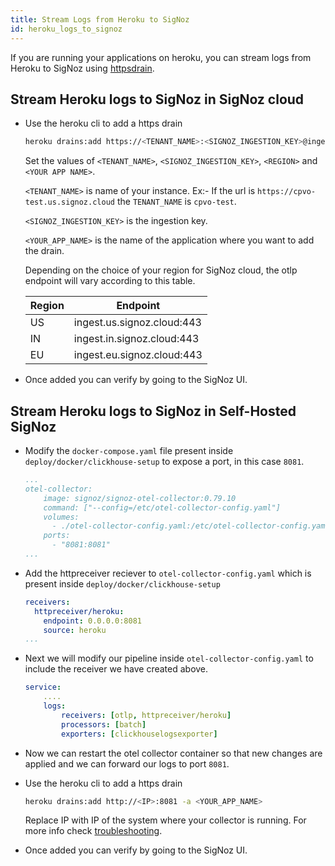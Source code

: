 ```yaml
---
title: Stream Logs from Heroku to SigNoz
id: heroku_logs_to_signoz
---
```


If you are running your applications on heroku, you can stream logs from Heroku to SigNoz using [httpsdrain](https://devcenter.heroku.com/articles/log-drains#https-drains).


## Stream Heroku logs to SigNoz in SigNoz cloud

* Use the heroku cli to add a https drain
    ```sh
    heroku drains:add https://<TENANT_NAME>:<SIGNOZ_INGESTION_KEY>@ingest.<REGION>.signoz.cloud:443/logs/heroku -a <YOUR_APP_NAME>
    ```

  Set the values of `<TENANT_NAME>`,  `<SIGNOZ_INGESTION_KEY>`, `<REGION>` and `<YOUR APP NAME>`.

  `<TENANT_NAME>` is name of your instance. Ex:- If the url is `https://cpvo-test.us.signoz.cloud` the `TENANT_NAME` is `cpvo-test`.

  `<SIGNOZ_INGESTION_KEY>` is the ingestion key.

  `<YOUR_APP_NAME>` is the name of the application where you want to add the drain.

  
  Depending on the choice of your region for SigNoz cloud, the otlp endpoint will vary according to this table.

  | Region | Endpoint                   |
  | ------ | -------------------------- |
  | US     | ingest.us.signoz.cloud:443 |
  | IN     | ingest.in.signoz.cloud:443 |
  | EU     | ingest.eu.signoz.cloud:443 |

* Once added you can verify by going to the SigNoz UI.


## Stream Heroku logs to SigNoz in Self-Hosted SigNoz

* Modify the `docker-compose.yaml` file present inside `deploy/docker/clickhouse-setup` to expose a port, in this case `8081`.
    ```yaml {8}
    ...
    otel-collector:
        image: signoz/signoz-otel-collector:0.79.10
        command: ["--config=/etc/otel-collector-config.yaml"]
        volumes:
          - ./otel-collector-config.yaml:/etc/otel-collector-config.yaml
        ports:
          - "8081:8081"
    ...
    ```

* Add the httpreceiver reciever to `otel-collector-config.yaml` which is present inside `deploy/docker/clickhouse-setup`
    ```yaml {2-10}
    receivers:
      httpreceiver/heroku:
        endpoint: 0.0.0.0:8081
        source: heroku
    ...
    ```

* Next we will modify our pipeline inside `otel-collector-config.yaml` to include the receiver we have created above.
    ```yaml {4}
    service:
        ....
        logs:
            receivers: [otlp, httpreceiver/heroku]
            processors: [batch]
            exporters: [clickhouselogsexporter]
    ```

* Now we can restart the otel collector container so that new changes are applied and we can forward our logs to port `8081`.

* Use the heroku cli to add a https drain
    ```sh
    heroku drains:add http://<IP>:8081 -a <YOUR_APP_NAME>
    ```
    Replace IP with IP of the system where your collector is running.
    For more info check [troubleshooting](../install/troubleshooting.md#signoz-otel-collector-address-grid). 
* Once added you can verify by going to the SigNoz UI.